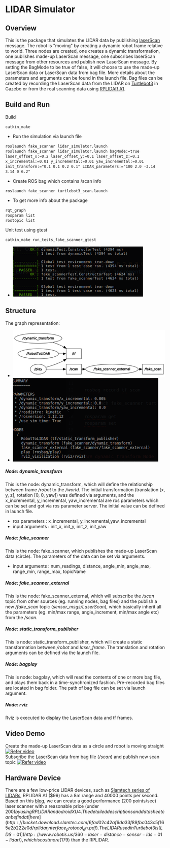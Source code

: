 # LIDAR Simulator


## Overview
This is the package that simulates the LIDAR data by publishing [laserScan](http://docs.ros.org/melodic/api/sensor_msgs/html/msg/LaserScan.html) message. The robot is "moving" by creating a dynamic robot frame relative to world. Three nodes are created, one creates a dynamic transformation, one publishes made-up LaserScan message, one subscribes laserScan message from other resources and publish new LaserScan message.  By setting the BagMode to be true of false, it will choose to use the made-up LaserScan data or LaserScan data from bag file. More details about the parameters and arguments can be found in the launch file. Bag files can be created by recording the LaserScan data from the LIDAR on [Turtlebot3](http://emanual.robotis.com/docs/en/platform/turtlebot3/overview/) in Gazebo or from the real scanning data using [RPLIDAR A1](wiki.ros.org/rplidar).


## Build and Run
Build
```
catkin_make
```

- Run the simulation via launch file
```
roslaunch fake_scanner lidar_simulator.launch
roslaunch fake_scanner lidar_simulator.launch bagMode:=true laser_offset_x:=0.2 laser_offset_y:=0.1 laser_offset_z:=0.1 x_incremental:=0.01 y_incremental:=0.01 yaw_incremental:=0.01 init_transform:="0.1 0.1 0.2 0.1" LIDAR_parameters:="100 2.0 -3.14 3.14 0 6.2"
```
- Create ROS bag which contains /scan info

```
roslaunch fake_scanner turtlebot3_scan.launch
```
- To get more info about the package
```
rqt_graph
rosparam list
rostopic list
```

Unit test using gtest
```
catkin_make run_tests_fake_scanner_gtest
```
- ![gtest](https://github.com/zzjkf2009/Fake_LIDAR_Simulator/blob/devel/image/Unit_test.png)
## Structure
The graph representation:
- ![rqt](https://github.com/zzjkf2009/Fake_LIDAR_Simulator/blob/devel/image/rqt_graph.png)
- ![summary](https://github.com/zzjkf2009/Fake_LIDAR_Simulator/blob/devel/image/Summary.png)

##### Node: dynamic_transform
This is the node: dynamic_transform, which will define the relationship between frame */robot* to the */world*. The initial transformation (translation [x, y, z], rotation [0, 0, yaw]) was defined via arguments, and the x_incremental, y_incremental, yaw_incremental are ros parameters which can be set and got via ros parameter server. The initial value can be defined in launch file.
- ros parameters : x_incremental, y_incremental,yaw_incremental
- input arguments : init_x, init_y, init_z, init_yaw

##### Node: fake_scanner
This is the node: fake_scanner, which publishes the made-up LaserScan data (circle). The parameters of the data can be set via arguments.
- input arguments : num_readings, distance, angle_min, angle_max, range_min, range_max, topicName

##### Node: fake_scanner_external
This is the node: fake_scanner_external, which will subscribe the */scan* topic from other sources (eg. running nodes, bag files) and the publish a new */fake_scan* topic (*sensor_msgs/LaserScan*), which basically inherit all the parameters (eg. min/max range, angle_increment, min/max angle etc) from the */scan*.
##### Node: static_transform_publisher
This is node: static_transform_publisher, which will create a static transformation between */robot* and *laser_frame*. The translation and rotation arguments can be defined via the launch file.
##### Node: bagplay
This is node: bagplay, which will read the contents of one or more bag file, and plays them back in a time-synchronized fashion.  Pre-recorded bag files are located in bag folder. The path of bag file can be set via launch argument.
##### Node: rviz
Rviz is executed to display the LaserScan data and tf frames.

## Video Demo
Create the made-up LaserScan data as a circle and robot is moving straight
[![Refer video](https://img.youtube.com/vi/JdwR-_Dt6RA/0.jpg)](https://youtu.be/JdwR-_Dt6RA) \
Subscribe the LaserScan data from bag file (*/scan*) and publish new scan topic
 [![Refer video](https://img.youtube.com/vi/tNV9SA3vey8/0.jpg)](https://youtu.be/tNV9SA3vey8)

 ## Hardware Device
There are a few low-price LIDAR devices, such as [Slamtech series of LIDARs](https://www.dfrobot.com/product-1125.html), RPLIDAR A1 ($99) has a 8m range and 40000 points per second. Based on this [blog](https://diyrobocars.com/2018/08/04/lidar-slam-without-ros-on-cheap-computing-boards/), we can create a good performance (200 points/sec) laser scanner with a reasonable price (under $200) by using RPLIDAR and odroid XU4. The detailed descriptions and data sheet can be find at [here](http://bucket.download.slamtec.com/6fad02c42af6da33f89fbc043c5f165e2b222e0d/rplidar_interface_protocol_en.pdf). The LIDAR used in Turtlebot3 is [LDS-01](http://www.robotis.us/360-laser-distance-sensor-lds-01-lidar/), which is cost more ($179) than the RPLIDAR.
